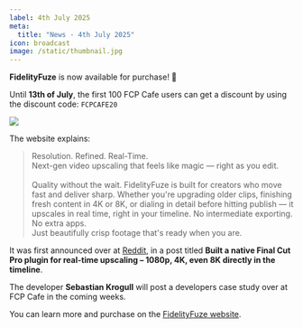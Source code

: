 ```yaml
---
label: 4th July 2025
meta:
  title: "News - 4th July 2025"
icon: broadcast
image: /static/thumbnail.jpg
---
```


**FidelityFuze** is now available for purchase! 🥳

Until **13th of July**, the first 100 FCP Cafe users can get a discount by using the discount code: `FCPCAFE20`

![](/static/fidelityfuze.png)

The website explains:

> Resolution. Refined. Real-Time.<br />
> Next-gen video upscaling that feels like magic — right as you edit.<br />
> <br />
> Quality without the wait. FidelityFuze is built for creators who move fast and deliver sharp. Whether you're upgrading older clips, finishing fresh content in 4K or 8K, or dialing in detail before hitting publish — it upscales in real time, right in your timeline. No intermediate exporting. No extra apps.<br />
> Just beautifully crisp footage that's ready when you are.

It was first announced over at [Reddit](https://www.reddit.com/r/finalcutpro/comments/1lfin6y/built_a_native_final_cut_pro_plugin_for_realtime/), in a post titled **Built a native Final Cut Pro plugin for real-time upscaling – 1080p, 4K, even 8K directly in the timeline**.

The developer **Sebastian Krogull** will post a developers case study over at FCP Cafe in the coming weeks.

You can learn more and purchase on the [FidelityFuze website](https://www.fidelityfuze.com).